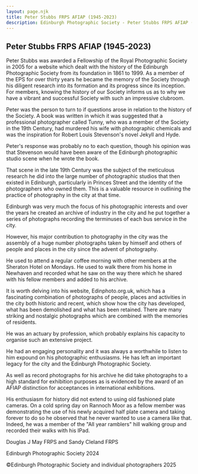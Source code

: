 ```yaml
---
layout: page.njk
title: Peter Stubbs FRPS AFIAP (1945-2023)
description: Edinburgh Photographic Society - Peter Stubbs FRPS AFIAP (1945-2023)
---
```


## Peter Stubbs FRPS AFIAP (1945-2023)

Peter Stubbs was awarded a Fellowship of the Royal Photographic Society in 2005 for a website which dealt with the history of the Edinburgh Photographic Society from its foundation in 1861 to 1999. As a member of the EPS for over thirty years he became the memory of the Society through his diligent research into its formation and its progress since its inception. For members, knowing the history of our Society informs us as to why we have a vibrant and successful Society with such an impressive clubroom.

Peter was the person to turn to if questions arose in relation to the history of the Society. A book was written in which it was suggested that a professional photographer called Tunny, who was a member of the Society in the 19th Century, had murdered his wife with photographic chemicals and was the inspiration for Robert Louis Stevenson's novel Jekyll and Hyde.

Peter's response was probably no to each question, though his opinion was that Stevenson would have been aware of the Edinburgh photographic studio scene when he wrote the book.

That scene in the late 19th Century was the subject of the meticulous research he did into the large number of photographic studios that then existed in Edinburgh, particularly in Princes Street and the identity of the photographers who owned them. This is a valuable resource in outlining the practice of photography in the city at that time.

Edinburgh was very much the focus of his photographic interests and over the years he created an archive of industry in the city and he put together a series of photographs recording the terminuses of each bus service in the city.

However, his major contribution to photography in the city was the assembly of a huge number photographs taken by himself and others of people and places in the city since the advent of photography.

He used to attend a regular coffee morning with other members at the Sheraton Hotel on Mondays. He used to walk there from his home in Newhaven and recorded what he saw on the way there which he shared with his fellow members and added to his archive.

It is worth delving into his website, Edinphoto.org.uk, which has a fascinating combination of photographs of people, places and activities in the city both historic and recent, which show how the city has developed, what has been demolished and what has been retained. There are many striking and nostalgic photographs which are combined with the memories of residents.

He was an actuary by profession, which probably explains his capacity to organise such an extensive project.

He had an engaging personality and it was always a worthwhile to listen to him expound on his photographic enthusiasms. He has left an important legacy for the city and the Edinburgh Photographic Society.

As well as record photographs for his archive he did take photographs to a high standard for exhibition purposes as is evidenced by the award of an AFIAP distinction for acceptances in international exhibitions.

His enthusiasm for history did not extend to using old fashioned plate cameras. On a cold spring day on Rannoch Moor as a fellow member was demonstrating the use of his newly acquired half plate camera and taking forever to do so he observed that he never wanted to use a camera like that. Indeed, he was a member of the "All year ramblers" hill walking group and recorded their walks with his IPad.

Douglas J May FRPS and Sandy Cleland FRPS

Edinburgh Photographic Society 2024

<p class="text-sm mt-12">©Edinburgh Photographic Society and individual photographers 2025</p>